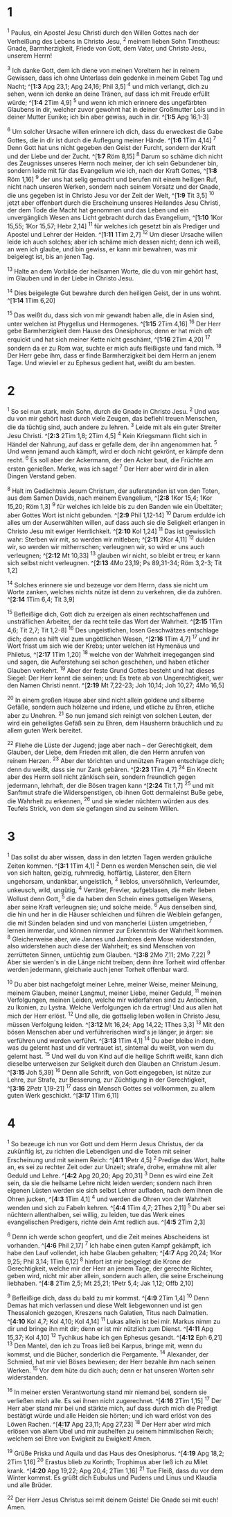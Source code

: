 # 1
<sup>1</sup> Paulus, ein Apostel Jesu Christi durch den Willen Gottes nach der Verheißung des Lebens in Christo Jesu, <sup>2</sup> meinem lieben Sohn Timotheus: Gnade, Barmherzigkeit, Friede von Gott, dem Vater, und Christo Jesu, unserem Herrn! 

<sup>3</sup> Ich danke Gott, dem ich diene von meinen Voreltern her in reinem Gewissen, dass ich ohne Unterlass dein gedenke in meinem Gebet Tag und Nacht; ^[**1:3** Apg 23,1; Apg 24,16; Phil 3,5] <sup>4</sup> und mich verlangt, dich zu sehen, wenn ich denke an deine Tränen, auf dass ich mit Freude erfüllt würde; ^[**1:4** 2Tim 4,9] <sup>5</sup> und wenn ich mich erinnere des ungefärbten Glaubens in dir, welcher zuvor gewohnt hat in deiner Großmutter Lois und in deiner Mutter Eunike; ich bin aber gewiss, auch in dir. ^[**1:5** Apg 16,1-3] 
  

<sup>6</sup> Um solcher Ursache willen erinnere ich dich, dass du erweckest die Gabe Gottes, die in dir ist durch die Auflegung meiner Hände. ^[**1:6** 1Tim 4,14] <sup>7</sup> Denn Gott hat uns nicht gegeben den Geist der Furcht, sondern der Kraft und der Liebe und der Zucht. ^[**1:7** Röm 8,15] <sup>8</sup> Darum so schäme dich nicht des Zeugnisses unseres Herrn noch meiner, der ich sein Gebundener bin, sondern leide mit für das Evangelium wie ich, nach der Kraft Gottes, ^[**1:8** Röm 1,16] <sup>9</sup> der uns hat selig gemacht und berufen mit einem heiligen Ruf, nicht nach unseren Werken, sondern nach seinem Vorsatz und der Gnade, die uns gegeben ist in Christo Jesu vor der Zeit der Welt, ^[**1:9** Tit 3,5] <sup>10</sup> jetzt aber offenbart durch die Erscheinung unseres Heilandes Jesu Christi, der dem Tode die Macht hat genommen und das Leben und ein unvergänglich Wesen ans Licht gebracht durch das Evangelium, ^[**1:10** 1Kor 15,55; 1Kor 15,57; Hebr 2,14] <sup>11</sup> für welches ich gesetzt bin als Prediger und Apostel und Lehrer der Heiden. ^[**1:11** 1Tim 2,7] <sup>12</sup> Um dieser Ursache willen leide ich auch solches; aber ich schäme mich dessen nicht; denn ich weiß, an wen ich glaube, und bin gewiss, er kann mir bewahren, was mir beigelegt ist, bis an jenen Tag. 
     

<sup>13</sup> Halte an dem Vorbilde der heilsamen Worte, die du von mir gehört hast, im Glauben und in der Liebe in Christo Jesu. 

<sup>14</sup> Dies beigelegte Gut bewahre durch den heiligen Geist, der in uns wohnt. ^[**1:14** 1Tim 6,20] 


<sup>15</sup> Das weißt du, dass sich von mir gewandt haben alle, die in Asien sind, unter welchen ist Phygellus und Hermogenes. ^[**1:15** 2Tim 4,16] <sup>16</sup> Der Herr gebe Barmherzigkeit dem Hause des Onesiphorus; denn er hat mich oft erquickt und hat sich meiner Kette nicht geschämt, ^[**1:16** 2Tim 4,20] 
 <sup>17</sup> sondern da er zu Rom war, suchte er mich aufs fleißigste und fand mich. <sup>18</sup> Der Herr gebe ihm, dass er finde Barmherzigkeit bei dem Herrn an jenem Tage. Und wieviel er zu Ephesus gedient hat, weißt du am besten.
# 2
<sup>1</sup> So sei nun stark, mein Sohn, durch die Gnade in Christo Jesu. <sup>2</sup> Und was du von mir gehört hast durch viele Zeugen, das befiehl treuen Menschen, die da tüchtig sind, auch andere zu lehren. <sup>3</sup> Leide mit als ein guter Streiter Jesu Christi. ^[**2:3** 2Tim 1,8; 2Tim 4,5] <sup>4</sup> Kein Kriegsmann flicht sich in Händel der Nahrung, auf dass er gefalle dem, der ihn angenommen hat. <sup>5</sup> Und wenn jemand auch kämpft, wird er doch nicht gekrönt, er kämpfe denn recht. <sup>6</sup> Es soll aber der Ackermann, der den Acker baut, die Früchte am ersten genießen. Merke, was ich sage! <sup>7</sup> Der Herr aber wird dir in allen Dingen Verstand geben. 


<sup>8</sup> Halt im Gedächtnis Jesum Christum, der auferstanden ist von den Toten, aus dem Samen Davids, nach meinem Evangelium, ^[**2:8** 1Kor 15,4; 1Kor 15,20; Röm 1,3] <sup>9</sup> für welches ich leide bis zu den Banden wie ein Übeltäter; aber Gottes Wort ist nicht gebunden. ^[**2:9** Phil 1,12-14] <sup>10</sup> Darum erdulde ich alles um der Auserwählten willen, auf dass auch sie die Seligkeit erlangen in Christo Jesu mit ewiger Herrlichkeit. ^[**2:10** Kol 1,24] <sup>11</sup> Das ist gewisslich wahr: Sterben wir mit, so werden wir mitleben; ^[**2:11** 2Kor 4,11] <sup>12</sup> dulden wir, so werden wir mitherrschen; verleugnen wir, so wird er uns auch verleugnen; ^[**2:12** Mt 10,33] <sup>13</sup> glauben wir nicht, so bleibt er treu; er kann sich selbst nicht verleugnen. ^[**2:13** 4Mo 23,19; Ps 89,31-34; Röm 3,2-3; Tit 1,2] 
     

<sup>14</sup> Solches erinnere sie und bezeuge vor dem Herrn, dass sie nicht um Worte zanken, welches nichts nütze ist denn zu verkehren, die da zuhören. ^[**2:14** 1Tim 6,4; Tit 3,9] 


<sup>15</sup> Befleißige dich, Gott dich zu erzeigen als einen rechtschaffenen und unsträflichen Arbeiter, der da recht teile das Wort der Wahrheit. ^[**2:15** 1Tim 4,6; Tit 2,7; Tit 1,2-8] <sup>16</sup> Des ungeistlichen, losen Geschwätzes entschlage dich; denn es hilft viel zum ungöttlichen Wesen, ^[**2:16** 1Tim 4,7] <sup>17</sup> und ihr Wort frisst um sich wie der Krebs; unter welchen ist Hymenäus und Philetus, ^[**2:17** 1Tim 1,20] <sup>18</sup> welche von der Wahrheit irregegangen sind und sagen, die Auferstehung sei schon geschehen, und haben etlicher Glauben verkehrt. <sup>19</sup> Aber der feste Grund Gottes besteht und hat dieses Siegel: Der Herr kennt die seinen; und: Es trete ab von Ungerechtigkeit, wer den Namen Christi nennt. ^[**2:19** Mt 7,22-23; Joh 10,14; Joh 10,27; 4Mo 16,5] 
   

<sup>20</sup> In einem großen Hause aber sind nicht allein goldene und silberne Gefäße, sondern auch hölzerne und irdene, und etliche zu Ehren, etliche aber zu Unehren. <sup>21</sup> So nun jemand sich reinigt von solchen Leuten, der wird ein geheiligtes Gefäß sein zu Ehren, dem Hausherrn bräuchlich und zu allem guten Werk bereitet. 

<sup>22</sup> Fliehe die Lüste der Jugend; jage aber nach – der Gerechtigkeit, dem Glauben, der Liebe, dem Frieden mit allen, die den Herrn anrufen von reinem Herzen. <sup>23</sup> Aber der törichten und unnützen Fragen entschlage dich; denn du weißt, dass sie nur Zank gebären. ^[**2:23** 1Tim 4,7] <sup>24</sup> Ein Knecht aber des Herrn soll nicht zänkisch sein, sondern freundlich gegen jedermann, lehrhaft, der die Bösen tragen kann ^[**2:24** Tit 1,7] 
 <sup>25</sup> und mit Sanftmut strafe die Widerspenstigen, ob ihnen Gott dermaleinst Buße gebe, die Wahrheit zu erkennen, <sup>26</sup> und sie wieder nüchtern würden aus des Teufels Strick, von dem sie gefangen sind zu seinem Willen.
# 3
<sup>1</sup> Das sollst du aber wissen, dass in den letzten Tagen werden gräuliche Zeiten kommen. ^[**3:1** 1Tim 4,1] <sup>2</sup> Denn es werden Menschen sein, die viel von sich halten, geizig, ruhmredig, hoffärtig, Lästerer, den Eltern ungehorsam, undankbar, ungeistlich, <sup>3</sup> lieblos, unversöhnlich, Verleumder, unkeusch, wild, ungütig, <sup>4</sup> Verräter, Frevler, aufgeblasen, die mehr lieben Wollust denn Gott, <sup>5</sup> die da haben den Schein eines gottseligen Wesens, aber seine Kraft verleugnen sie; und solche meide. <sup>6</sup> Aus denselben sind, die hin und her in die Häuser schleichen und führen die Weiblein gefangen, die mit Sünden beladen sind und von mancherlei Lüsten umgetrieben, <sup>7</sup> lernen immerdar, und können nimmer zur Erkenntnis der Wahrheit kommen. <sup>8</sup> Gleicherweise aber, wie Jannes und Jambres dem Mose widerstanden, also widerstehen auch diese der Wahrheit; es sind Menschen von zerrütteten Sinnen, untüchtig zum Glauben. ^[**3:8** 2Mo 7,11; 2Mo 7,22] <sup>9</sup> Aber sie werden's in die Länge nicht treiben; denn ihre Torheit wird offenbar werden jedermann, gleichwie auch jener Torheit offenbar ward. 
 

<sup>10</sup> Du aber bist nachgefolgt meiner Lehre, meiner Weise, meiner Meinung, meinem Glauben, meiner Langmut, meiner Liebe, meiner Geduld, <sup>11</sup> meinen Verfolgungen, meinen Leiden, welche mir widerfahren sind zu Antiochien, zu Ikonien, zu Lystra. Welche Verfolgungen ich da ertrug! Und aus allen hat mich der Herr erlöst. <sup>12</sup> Und alle, die gottselig leben wollen in Christo Jesu, müssen Verfolgung leiden. ^[**3:12** Mt 16,24; Apg 14,22; 1Thes 3,3] <sup>13</sup> Mit den bösen Menschen aber und verführerischen wird's je länger, je ärger: sie verführen und werden verführt. ^[**3:13** 1Tim 4,1] <sup>14</sup> Du aber bleibe in dem, was du gelernt hast und dir vertrauet ist, sintemal du weißt, von wem du gelernt hast. <sup>15</sup> Und weil du von Kind auf die heilige Schrift weißt, kann dich dieselbe unterweisen zur Seligkeit durch den Glauben an Christum Jesum. ^[**3:15** Joh 5,39] <sup>16</sup> Denn alle Schrift, von Gott eingegeben, ist nütze zur Lehre, zur Strafe, zur Besserung, zur Züchtigung in der Gerechtigkeit, ^[**3:16** 2Petr 1,19-21] <sup>17</sup> dass ein Mensch Gottes sei vollkommen, zu allem guten Werk geschickt. ^[**3:17** 1Tim 6,11] 
    
# 4
<sup>1</sup> So bezeuge ich nun vor Gott und dem Herrn Jesus Christus, der da zukünftig ist, zu richten die Lebendigen und die Toten mit seiner Erscheinung und mit seinem Reich: ^[**4:1** 1Petr 4,5] <sup>2</sup> Predige das Wort, halte an, es sei zu rechter Zeit oder zur Unzeit; strafe, drohe, ermahne mit aller Geduld und Lehre. ^[**4:2** Apg 20,20; Apg 20,31] <sup>3</sup> Denn es wird eine Zeit sein, da sie die heilsame Lehre nicht leiden werden; sondern nach ihren eigenen Lüsten werden sie sich selbst Lehrer aufladen, nach dem ihnen die Ohren jucken, ^[**4:3** 1Tim 4,1] <sup>4</sup> und werden die Ohren von der Wahrheit wenden und sich zu Fabeln kehren. ^[**4:4** 1Tim 4,7; 2Thes 2,11] <sup>5</sup> Du aber sei nüchtern allenthalben, sei willig, zu leiden, tue das Werk eines evangelischen Predigers, richte dein Amt redlich aus. ^[**4:5** 2Tim 2,3] 
    

<sup>6</sup> Denn ich werde schon geopfert, und die Zeit meines Abscheidens ist vorhanden. ^[**4:6** Phil 2,17] <sup>7</sup> Ich habe einen guten Kampf gekämpft, ich habe den Lauf vollendet, ich habe Glauben gehalten; ^[**4:7** Apg 20,24; 1Kor 9,25; Phil 3,14; 1Tim 6,12] <sup>8</sup> hinfort ist mir beigelegt die Krone der Gerechtigkeit, welche mir der Herr an jenem Tage, der gerechte Richter, geben wird, nicht mir aber allein, sondern auch allen, die seine Erscheinung liebhaben. ^[**4:8** 2Tim 2,5; Mt 25,21; 1Petr 5,4; Jak 1,12; Offb 2,10] 
  

<sup>9</sup> Befleißige dich, dass du bald zu mir kommst. ^[**4:9** 2Tim 1,4] <sup>10</sup> Denn Demas hat mich verlassen und diese Welt liebgewonnen und ist gen Thessalonich gezogen, Kreszens nach Galatien, Titus nach Dalmatien. ^[**4:10** Kol 4,7; Kol 4,10; Kol 4,14] <sup>11</sup> Lukas allein ist bei mir. Markus nimm zu dir und bringe ihn mit dir; denn er ist mir nützlich zum Dienst. ^[**4:11** Apg 15,37; Kol 4,10] <sup>12</sup> Tychikus habe ich gen Ephesus gesandt. ^[**4:12** Eph 6,21] <sup>13</sup> Den Mantel, den ich zu Troas ließ bei Karpus, bringe mit, wenn du kommst, und die Bücher, sonderlich die Pergamente. <sup>14</sup> Alexander, der Schmied, hat mir viel Böses bewiesen; der Herr bezahle ihm nach seinen Werken. <sup>15</sup> Vor dem hüte du dich auch; denn er hat unseren Worten sehr widerstanden. 
   

<sup>16</sup> In meiner ersten Verantwortung stand mir niemand bei, sondern sie verließen mich alle. Es sei ihnen nicht zugerechnet. ^[**4:16** 2Tim 1,15] <sup>17</sup> Der Herr aber stand mir bei und stärkte mich, auf dass durch mich die Predigt bestätigt würde und alle Heiden sie hörten; und ich ward erlöst von des Löwen Rachen. ^[**4:17** Apg 23,11; Apg 27,23] <sup>18</sup> Der Herr aber wird mich erlösen von allem Übel und mir aushelfen zu seinem himmlischen Reich; welchem sei Ehre von Ewigkeit zu Ewigkeit! Amen. 
 

<sup>19</sup> Grüße Priska und Aquila und das Haus des Onesiphorus. ^[**4:19** Apg 18,2; 2Tim 1,16] <sup>20</sup> Erastus blieb zu Korinth; Trophimus aber ließ ich zu Milet krank. ^[**4:20** Apg 19,22; Apg 20,4; 2Tim 1,16] <sup>21</sup> Tue Fleiß, dass du vor dem Winter kommst. Es grüßt dich Eubulus und Pudens und Linus und Klaudia und alle Brüder. 
 

<sup>22</sup> Der Herr Jesus Christus sei mit deinem Geiste! Die Gnade sei mit euch! Amen.